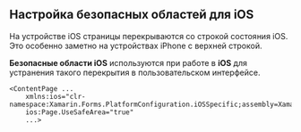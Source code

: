 ## Настройка безопасных областей для iOS

На устройстве iOS страницы перекрываются со строкой состояния iOS. Это особенно заметно на устройствах iPhone с верхней строкой.

**Безопасные области iOS** используются при работе в **iOS** для устранения такого перекрытия в пользовательском интерфейсе.

```xaml
<ContentPage ...
    xmlns:ios="clr-namespace:Xamarin.Forms.PlatformConfiguration.iOSSpecific;assembly=Xamarin.Forms.Core"
    ios:Page.UseSafeArea="true"
    ...>
```

